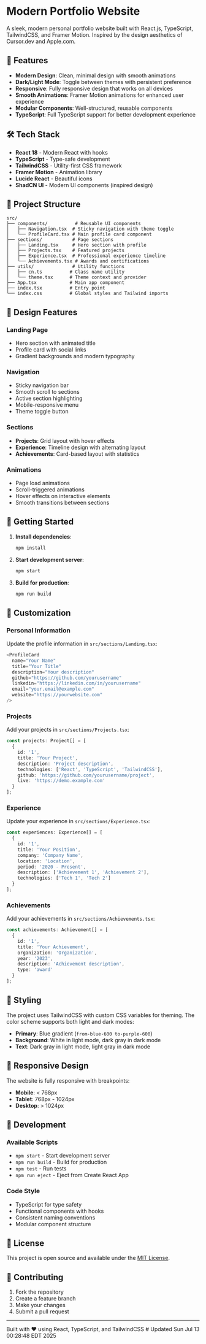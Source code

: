 # Modern Portfolio Website

A sleek, modern personal portfolio website built with React.js, TypeScript, TailwindCSS, and Framer Motion. Inspired by the design aesthetics of Cursor.dev and Apple.com.

## 🚀 Features

- **Modern Design**: Clean, minimal design with smooth animations
- **Dark/Light Mode**: Toggle between themes with persistent preference
- **Responsive**: Fully responsive design that works on all devices
- **Smooth Animations**: Framer Motion animations for enhanced user experience
- **Modular Components**: Well-structured, reusable components
- **TypeScript**: Full TypeScript support for better development experience

## 🛠️ Tech Stack

- **React 18** - Modern React with hooks
- **TypeScript** - Type-safe development
- **TailwindCSS** - Utility-first CSS framework
- **Framer Motion** - Animation library
- **Lucide React** - Beautiful icons
- **ShadCN UI** - Modern UI components (inspired design)

## 📁 Project Structure

```
src/
├── components/          # Reusable UI components
│   ├── Navigation.tsx  # Sticky navigation with theme toggle
│   └── ProfileCard.tsx # Main profile card component
├── sections/           # Page sections
│   ├── Landing.tsx     # Hero section with profile
│   ├── Projects.tsx    # Featured projects
│   ├── Experience.tsx  # Professional experience timeline
│   └── Achievements.tsx # Awards and certifications
├── utils/              # Utility functions
│   ├── cn.ts          # Class name utility
│   └── theme.tsx      # Theme context and provider
├── App.tsx            # Main app component
├── index.tsx          # Entry point
└── index.css          # Global styles and Tailwind imports
```

## 🎨 Design Features

### Landing Page
- Hero section with animated title
- Profile card with social links
- Gradient backgrounds and modern typography

### Navigation
- Sticky navigation bar
- Smooth scroll to sections
- Active section highlighting
- Mobile-responsive menu
- Theme toggle button

### Sections
- **Projects**: Grid layout with hover effects
- **Experience**: Timeline design with alternating layout
- **Achievements**: Card-based layout with statistics

### Animations
- Page load animations
- Scroll-triggered animations
- Hover effects on interactive elements
- Smooth transitions between sections

## 🚀 Getting Started

1. **Install dependencies**:
   ```bash
   npm install
   ```

2. **Start development server**:
   ```bash
   npm start
   ```

3. **Build for production**:
   ```bash
   npm run build
   ```

## 🎯 Customization

### Personal Information
Update the profile information in `src/sections/Landing.tsx`:
```typescript
<ProfileCard
  name="Your Name"
  title="Your Title"
  description="Your description"
  github="https://github.com/yourusername"
  linkedin="https://linkedin.com/in/yourusername"
  email="your.email@example.com"
  website="https://yourwebsite.com"
/>
```

### Projects
Add your projects in `src/sections/Projects.tsx`:
```typescript
const projects: Project[] = [
  {
    id: '1',
    title: 'Your Project',
    description: 'Project description',
    technologies: ['React', 'TypeScript', 'TailwindCSS'],
    github: 'https://github.com/yourusername/project',
    live: 'https://demo.example.com'
  }
];
```

### Experience
Update your experience in `src/sections/Experience.tsx`:
```typescript
const experiences: Experience[] = [
  {
    id: '1',
    title: 'Your Position',
    company: 'Company Name',
    location: 'Location',
    period: '2020 - Present',
    description: ['Achievement 1', 'Achievement 2'],
    technologies: ['Tech 1', 'Tech 2']
  }
];
```

### Achievements
Add your achievements in `src/sections/Achievements.tsx`:
```typescript
const achievements: Achievement[] = [
  {
    id: '1',
    title: 'Your Achievement',
    organization: 'Organization',
    year: '2023',
    description: 'Achievement description',
    type: 'award'
  }
];
```

## 🎨 Styling

The project uses TailwindCSS with custom CSS variables for theming. The color scheme supports both light and dark modes:

- **Primary**: Blue gradient (`from-blue-600 to-purple-600`)
- **Background**: White in light mode, dark gray in dark mode
- **Text**: Dark gray in light mode, light gray in dark mode

## 📱 Responsive Design

The website is fully responsive with breakpoints:
- **Mobile**: < 768px
- **Tablet**: 768px - 1024px
- **Desktop**: > 1024px

## 🔧 Development

### Available Scripts
- `npm start` - Start development server
- `npm run build` - Build for production
- `npm test` - Run tests
- `npm run eject` - Eject from Create React App

### Code Style
- TypeScript for type safety
- Functional components with hooks
- Consistent naming conventions
- Modular component structure

## 📄 License

This project is open source and available under the [MIT License](LICENSE).

## 🤝 Contributing

1. Fork the repository
2. Create a feature branch
3. Make your changes
4. Submit a pull request

---

Built with ❤️ using React, TypeScript, and TailwindCSS # Updated Sun Jul 13 00:28:48 EDT 2025

